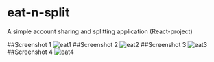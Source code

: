 # eat-n-split
A simple account sharing and splitting application (React-project)

##Screenshot 1
![eat1](https://github.com/erberkelbir/eat-n-split/assets/58777278/0e44f26e-78cd-4bd7-b85d-fae553d46f55)
##Screenshot 2
![eat2](https://github.com/erberkelbir/eat-n-split/assets/58777278/8cc3cbeb-4054-47ef-9dd7-34d4fb7353a2)
##Screenshot 3
![eat3](https://github.com/erberkelbir/eat-n-split/assets/58777278/4c490d98-72c6-4b74-bee2-5ed3fd70ba3f)
##Screenshot 4
![eat4](https://github.com/erberkelbir/eat-n-split/assets/58777278/67536aae-ac98-4df7-bd9b-6c4e8c613f7d)

